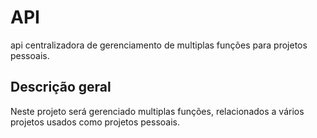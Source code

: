 # API

api centralizadora de gerenciamento de multiplas funções para projetos pessoais.

## Descrição geral

Neste projeto será gerenciado multiplas funções, relacionados a vários projetos usados como projetos pessoais.